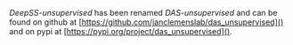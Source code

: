 _DeepSS-unsupervised_ has been renamed _DAS-unsupervised_ and can be found on github at [https://github.com/janclemenslab/das_unsupervised]() and on pypi at [https://pypi.org/project/das_unsupervised]().


